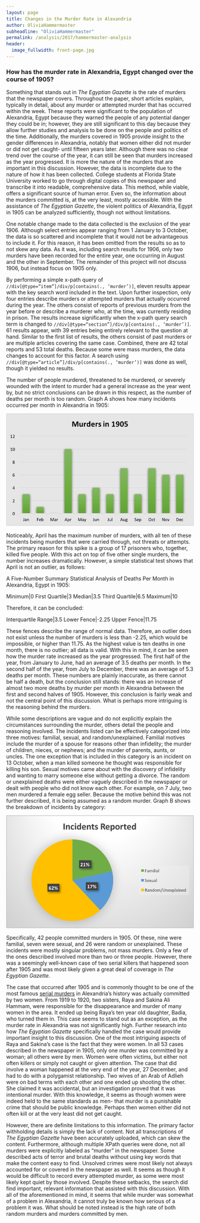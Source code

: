 ```yaml
---
layout: page
title: Changes in the Murder Rate in Alexandria
author: OliviaHammermaster
subheadline: "OliviaHammermaster"
permalink: /analysis/2017/hammermaster-analysis
header:
  image_fullwidth: front-page.jpg
---
```

### How has the murder rate in Alexandria, Egypt changed over the course of 1905?

Something that stands out in _The Egyptian Gazette_ is the rate of murders that the newspaper covers. Throughout the paper, short articles explain, typically in detail, about any murder or attempted murder that has occurred within the week. These reports were significant to the population of Alexandria, Egypt because they warned the people of any potential danger they could be in; however, they are still significant to this day because they allow further studies and analysis to be done on the people and politics of the time. Additionally, the murders covered in 1905 provide insight to the gender differences in Alexandria, notably that women either did not murder or did not get caught- until fifteen years later. Although there was no clear trend over the course of the year, it can still be seen that murders increased as the year progressed. It is more the nature of the murders that are important in this discussion. However, the data is incomplete due to the nature of how it has been collected. College students at Florida State University worked to go through digital copies of this newspaper and transcribe it into readable, comprehensive data. This method, while viable, offers a significant source of human error. Even so, the information about the murders committed is, at the very least, mostly accessible. With the assistance of _The Egyptian Gazette_, the violent politics of Alexandria, Egypt in 1905 can be analyzed sufficiently, though not without limitations.

One notable change made to the data collected is the exclusion of the year 1906. Although select entries appear ranging from 1 January to 3 October, the data is so scattered and incomplete that it would not be advantageous to include it. For this reason, it has been omitted from the results so as to not skew any data. As it was, including search results for 1906, only two murders have been recorded for the entire year, one occurring in August and the other in September. The remainder of this project will not discuss 1906, but instead focus on 1905 only.

By performing a simple x-path query of `//div[@type=“item”]/div/p[contains(., ‘murder’)]`, eleven results appear with the key search word included in the text. Upon further inspection, only four entries describe murders or attempted murders that actually occurred during the year. The others consist of reports of previous murders from the year before or describe a murderer who, at the time, was currently residing in prison. The results increase significantly when the x-path query search term is changed to `//div[@type=“section”]/div/p[contains(., ‘murder’)]`. 61 results appear, with 39 entries being entirely relevant to the question at hand. Similar to the first list of results, the others consist of past murders or are multiple articles covering the same case. Combined, there are 42 total reports and 53 total deaths. Because some were mass murders, the data changes to account for this factor. A search using `//div[@type=“article”]/div/p[contains(., ‘murder’)]` was done as well, though it yielded no results.

The number of people murdered, threatened to be murdered, or severely wounded with the intent to murder had a general increase as the year went by, but no strict conclusions can be drawn in this respect, as the number of deaths per month is too random. Graph A shows how many incidents occurred per month in Alexandria in 1905:

![Graph A](hammermaster-bar-graph.png)

Noticeably, April has the maximum number of murders, with all ten of these incidents being murders that were carried through, not threats or attempts. The primary reason for this spike is a group of 17 prisoners who, together, killed five people. With this act on top of five other single murders, the number increases dramatically. However, a simple statistical test shows that April is not an outlier, as follows:

A Five-Number Summary Statistical Analysis of Deaths Per Month in Alexandria, Egypt in 1905:

Minimum|0
First Quartile|3
Median|3.5
Third Quartile|6.5
Maximum|10

Therefore, it can be concluded:

Interquartile Range|3.5
Lower Fence|-2.25
Upper Fence|11.75

These fences describe the range of normal data. Therefore, an outlier does not exist unless the number of murders is less than -2.25, which would be impossible, or higher than 11.75. As the highest value is ten deaths in one month, there is no outlier; all data is valid. With this in mind, it can be seen how the murder rate increased as the year progressed. The first half of the year, from January to June, had an average of 3.5 deaths per month. In the second half of the year, from July to December, there was an average of 5.3 deaths per month. These numbers are plainly inaccurate, as there cannot be half a death, but the conclusion still stands: there was an increase of almost two more deaths by murder per month in Alexandria between the first and second halves of 1905. However, this conclusion is fairly weak and not the central point of this discussion. What is perhaps more intriguing is the reasoning behind the murders.

While some descriptions are vague and do not explicitly explain the circumstances surrounding the murder, others detail the people and reasoning involved. The incidents listed can be effectively categorized into three motives: familial, sexual, and random/unexplained. Familial motives include the murder of a spouse for reasons other than infidelity; the murder of children, nieces, or nephews; and the murder of parents, aunts, or uncles. The one exception that is included in this category is an incident on 13 October, when a man killed someone he thought was responsible for killing his son. Sexual motives came about with the discovery of infidelity and wanting to marry someone else without getting a divorce. The random or unexplained deaths were either vaguely described in the newspaper or dealt with people who did not know each other. For example, on 7 July, two men murdered a female egg seller. Because the motive behind this was not further described, it is being assumed as a random murder. Graph B shows the breakdown of incidents by category:

![Graph B](hammermaster-pie-chart.png)

Specifically, 42 people committed murders in 1905. Of these, nine were familial, seven were sexual, and 26 were random or unexplained. These incidents were mostly singular problems, not mass murders. Only a few of the ones described involved more than two or three people. However, there was a seemingly well-known case of two serial killers that happened soon after 1905 and was most likely given a great deal of coverage in _The Egyptian Gazette_.

The case that occurred after 1905 and is commonly thought to be one of the most famous [serial murders](http://www.haaretz.com/israel-news/.premium-1.633795) in Alexandria’s history was actually committed by two women. From 1919 to 1920, two sisters, Raya and Sakina Ali Hammam, were responsible for the disappearance and murder of many women in the area. It ended up being Raya’s ten year old daughter, Badia, who turned them in. This case seems to stand out as an exception, as the murder rate in Alexandria was not significantly high. Further research into how _The Egyptian Gazette_ specifically handled the case would provide important insight to this discussion. One of the most intriguing aspects of Raya and Sakina’s case is the fact that they were women. In all 53 cases described in the newspaper in 1905, only one murder was committed by a woman; all others were by men. Women were often victims, but either not often killers or simply not caught or given attention. The case that did involve a woman happened at the very end of the year, 27 December, and had to do with a polygamist relationship. Two wives of an Arab of Adlieh were on bad terms with each other and one ended up shooting the other. She claimed it was accidental, but an investigation proved that it was intentional murder. With this knowledge, it seems as though women were indeed held to the same standards as men- that murder is a punishable crime that should be public knowledge. Perhaps then women either did not often kill or at the very least did not get caught.

However, there are definite limitations to this information. The primary factor withholding details is simply the lack of content. Not all transcriptions of _The Egyptian Gazette_ have been accurately uploaded, which can skew the content. Furthermore, although multiple XPath queries were done, not all murders were explicitly labeled as “murder” in the newspaper. Some described acts of terror and brutal deaths without using key words that make the content easy to find. Unsolved crimes were most likely not always accounted for or covered in the newspaper as well. It seems as though it would be difficult to record every attempted murder, as some were most likely kept quiet by those involved. Despite these setbacks, the search did find important, relevant information that assisted with this discussion. With all of the aforementioned in mind, it seems that while murder was somewhat of a problem in Alexandria, it cannot truly be known how serious of a problem it was. What should be noted instead is the high rate of both random murders and murders committed by men.
